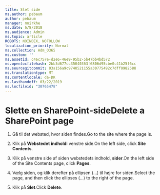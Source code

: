 ```yaml
---
title: Slet side
ms.author: pebaum
author: pebaum
manager: mnirkhe
ms.date: 6/8/2018
ms.audience: Admin
ms.topic: article
ROBOTS: NOINDEX, NOFOLLOW
localization_priority: Normal
ms.collection: Adm_O365
ms.custom: ''
ms.assetid: c46c757e-d2e6-46e9-95b2-5b47bb4bd572
ms.openlocfilehash: 2bb3d677cc35040363f6806d95cbe0c41b25f6cc
ms.sourcegitcommit: 03a156a9c9740521155a30775492c7dff0982588
ms.translationtype: MT
ms.contentlocale: da-DK
ms.lasthandoff: 03/22/2019
ms.locfileid: "30765478"
---
```

# <a name="delete-a-sharepoint-page"></a><span data-ttu-id="802c9-102">Slette en SharePoint-side</span><span class="sxs-lookup"><span data-stu-id="802c9-102">Delete a SharePoint page</span></span>

1. <span data-ttu-id="802c9-103">Gå til det websted, hvor siden findes.</span><span class="sxs-lookup"><span data-stu-id="802c9-103">Go to the site where the page is.</span></span>
    
2. <span data-ttu-id="802c9-104">Klik på **Webstedet indhold**i venstre side.</span><span class="sxs-lookup"><span data-stu-id="802c9-104">On the left side, click **Site Contents**.</span></span>
    
3. <span data-ttu-id="802c9-105">Klik på venstre side af siden webstedets indhold, **sider**.</span><span class="sxs-lookup"><span data-stu-id="802c9-105">On the left side of the Site Contents page, click **Pages**.</span></span>
    
4. <span data-ttu-id="802c9-106">Vælg siden, og klik derefter på ellipsen (...) til højre for siden.</span><span class="sxs-lookup"><span data-stu-id="802c9-106">Select the page, and then click the ellipses (...) to the right of the page.</span></span>
    
5. <span data-ttu-id="802c9-107">Klik på **Slet**.</span><span class="sxs-lookup"><span data-stu-id="802c9-107">Click **Delete**.</span></span>
    

